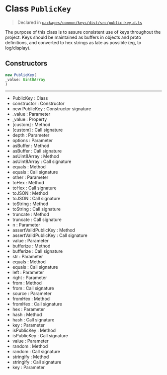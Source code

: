 # Class `PublicKey`
> Declared in [`packages/common/keys/dist/src/public-key.d.ts`](undefined)

The purpose of this class is to assure consistent use of keys throughout the project.
Keys should be maintained as buffers in objects and proto definitions, and converted to hex
strings as late as possible (eg, to log/display).

## Constructors
```ts
new PublicKey(
_value: Uint8Array
)
```

---
- PublicKey : Class
- constructor : Constructor
- new PublicKey : Constructor signature
- _value : Parameter
- _value : Property
- [custom] : Method
- [custom] : Call signature
- depth : Parameter
- options : Parameter
- asBuffer : Method
- asBuffer : Call signature
- asUint8Array : Method
- asUint8Array : Call signature
- equals : Method
- equals : Call signature
- other : Parameter
- toHex : Method
- toHex : Call signature
- toJSON : Method
- toJSON : Call signature
- toString : Method
- toString : Call signature
- truncate : Method
- truncate : Call signature
- n : Parameter
- assertValidPublicKey : Method
- assertValidPublicKey : Call signature
- value : Parameter
- bufferize : Method
- bufferize : Call signature
- str : Parameter
- equals : Method
- equals : Call signature
- left : Parameter
- right : Parameter
- from : Method
- from : Call signature
- source : Parameter
- fromHex : Method
- fromHex : Call signature
- hex : Parameter
- hash : Method
- hash : Call signature
- key : Parameter
- isPublicKey : Method
- isPublicKey : Call signature
- value : Parameter
- random : Method
- random : Call signature
- stringify : Method
- stringify : Call signature
- key : Parameter
